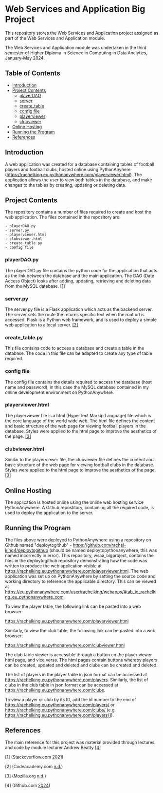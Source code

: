 # **Web Services and Application Big Project**

This repository stores the Web Services and Application project assigned as part of the Web Services and Application module.

The Web Services and Application module was undertaken in the third semester of Higher Diploma in Science in Computing in Data Analytics, January-May 2024.

## **Table of Contents**

- [Introduction](#introduction)
- [Project Contents](#project-contents)
    - [playerDAO](#playerdaopy)
    - [server](#serverpy)
    - [create_table](#create_tablepy)
    - [config file](#config-file)
    - [playerviewer](#playerviewerhtml)
    - [clubviewer](#clubviewerhtml)
- [Online Hosting](#online-hosting)
- [Running the Program](#running-the-program)
- [References](#references)

## **Introduction**
A web application was created for a database containing tables of football players and football clubs, hosted online using PythonAnyhere (https://rachelking.eu.pythonanywhere.com/playerviewer.html). The application allows the user to view both tables in the database, and make changes to the tables by creating, updating or deleting data.

## **Project Contents**
The repository contains a number of files required to create and host the web application. The files contained in the repository are:

    - playerDAO.py
    - server.py
    - playerviewer.html
    - clubviewer.html
    - create_table.py
    - config file

### **playerDAO.py**
The playerDAO.py file contains the python code for the application that acts as the link between the database and the main application. The DAO (Date Access Object) looks after adding, updating, retrieving and deleting data from the MySQL database. [[1]](#1)

### **server.py**
The server.py file is a Flask application which acts as the backend server. The server sets the route the returns specific text when the root url is accessed. Flask is a Python web framework, and is used to deploy a simple web application to a local server. [[2]](#2)

### **create_table.py**
This file contains code to access a database and create a table in the database. The code in this file can be adapted to create any type of table required.

### **config file**
The config file contains the details required to access the database (host name and password), in this case the MySQL database contained in my online development environment on PythonAnywhere.

### **playerviewer.html**
The playerviewer file is a html (HyperText Markip Language) file which is the core language of the world wide web. The html file defines the content and basic structure of the web page for viewing football players in the database. Styles were applied to the html page to improve the aesthetics of the page. [[3]](#3)

### **clubviewer.html**
Similar to the playerviewer file, the clubviewer file defines the content and basic structure of the web page for viewing football clubs in the database. Styles were applied to the html page to improve the aesthetics of the page. [[3]](#3)


## **Online Hosting**
The application is hosted online using the online web hosting service PythonAnywhere. A Github repostitory, containing all the required code, is used to deploy the application to the server.

## **Running the Program**
The files above were deployed to PythonAnywhere using a repository on Github named "deploytogithub" - https://github.com/rachel-king4/deploytogithub (should be named deploytopythonanywhere, this was named incorrectly in error).  This repository, wsaa_bigproject, contains the files in the deploytogithub repository demonstrating how the code was written to produce the web application visible at https://rachelking.eu.pythonanywhere.com/playerviewer.html. The web application was set up on PythonAnywhere by setting the source code and working directory to reference the applicable directory. This can be viewed at https://eu.pythonanywhere.com/user/rachelking/webapps/#tab_id_rachelking_eu_pythonanywhere_com.

To view the player table, the following link can be pasted into a web browser:

https://rachelking.eu.pythonanywhere.com/playerviewer.html

Similarly, to view the club table, the following link can be pasted into a web browser:

https://rachelking.eu.pythonanywhere.com/clubviewer.html

The club table viewer is accessible through a button on the player viewer html page, and vice versa. The html pages contain buttons whereby players can be created, updated and deleted and clubs can be created and deleted. 

The list of players in the player table in json format can be accessed at https://rachelking.eu.pythonanywhere.com/players. Similarly, the list of clubs in the club table in json format can be accessed at https://rachelking.eu.pythonanywhere.com/clubs.

To view a player or club by its ID, add the id number to the end of https://rachelking.eu.pythonanywhere.com/players/ or https://rachelking.eu.pythonanywhere.com/clubs/ (e.g. https://rachelking.eu.pythonanywhere.com/players/1).


## **References**

The main reference for this project was material provided through lectures and code by module lecturer Andrew Beatty [[4]](#4)

<a id="1">[1]</a>
(Stackoverflow.com [2021](https://stackoverflow.com/questions/69677507/data-access-object-dao-in-python-flask-sqlalchemy))

<a id="2">[2]</a>
(Codeacademy.com [n.d.](https://www.codecademy.com/article/deploying-a-simple-python-script-with-flask))

<a id="3">[3]</a>
(Mozilla.org [n.d.](https://developer.mozilla.org/en-US/docs/Learn/CSS/Building_blocks/Styling_tables))

<a id="4">[4]</a>
(Github.com [2024](https://github.com/andrewbeattycourseware/wsaa-course-material))